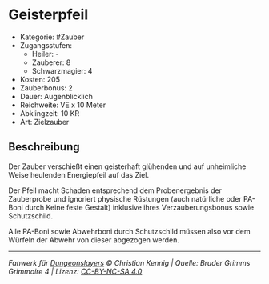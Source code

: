 # Geisterpfeil

- Kategorie: #Zauber
- Zugangsstufen:
  - Heiler: -
  - Zauberer: 8
  - Schwarzmagier: 4
- Kosten: 205
- Zauberbonus: 2
- Dauer: Augenblicklich
- Reichweite: VE x 10 Meter
- Abklingzeit: 10 KR
- Art: Zielzauber

## Beschreibung

Der Zauber verschießt einen geisterhaft glühenden und auf unheimliche Weise heulenden Energiepfeil auf das Ziel.

Der Pfeil macht Schaden entsprechend dem Probenergebnis der Zauberprobe und ignoriert physische Rüstungen (auch natürliche oder PA-Boni durch Keine feste Gestalt) inklusive ihres Verzauberungsbonus sowie Schutzschild.

Alle PA-Boni sowie Abwehrboni durch Schutzschild müssen also vor dem Würfeln der Abwehr von dieser abgezogen werden.

---

_Fanwerk für [Dungeonslayers](https://www.dungeonslayers.net/) © Christian Kennig | Quelle: Bruder Grimms Grimmoire 4 | Lizenz: [CC-BY-NC-SA 4.0](https://creativecommons.org/licenses/by-nc-sa/4.0/deed.de)_
